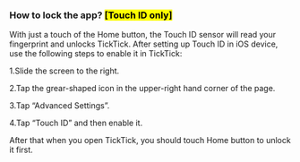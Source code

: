 ### How to lock the app? <Mark>[Touch ID only]</mark>

With just a touch of the Home button, the Touch ID sensor will read your fingerprint and unlocks TickTick. After setting up Touch ID in iOS device, use the following steps to enable it in TickTick:  

1.Slide the screen to the right. 

2.Tap the grear-shaped icon in the upper-right hand corner of the page.

3.Tap “Advanced Settings”.

4.Tap “Touch ID” and then enable it.

After that when you open TickTick, you should touch Home button to unlock it first.

